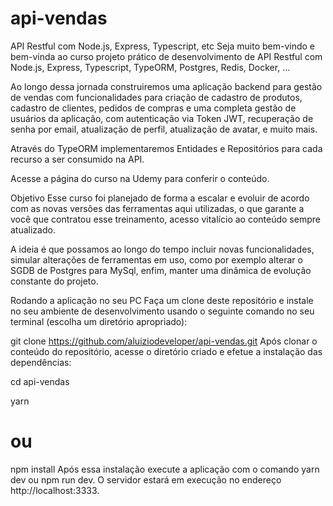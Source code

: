 # api-vendas

API Restful com Node.js, Express, Typescript, etc
Seja muito bem-vindo e bem-vinda ao curso projeto prático de desenvolvimento de API Restful com Node.js, Express, Typescript, TypeORM, Postgres, Redis, Docker, ...

Ao longo dessa jornada construiremos uma aplicação backend para gestão de vendas com funcionalidades para criação de cadastro de produtos, cadastro de clientes, pedidos de compras e uma completa gestão de usuários da aplicação, com autenticação via Token JWT, recuperação de senha por email, atualização de perfil, atualização de avatar, e muito mais.

Através do TypeORM implementaremos Entidades e Repositórios para cada recurso a ser consumido na API.

Acesse a página do curso na Udemy para conferir o conteúdo.

Objetivo
Esse curso foi planejado de forma a escalar e evoluir de acordo com as novas versões das ferramentas aqui utilizadas, o que garante a você que contratou esse treinamento, acesso vitalício ao conteúdo sempre atualizado.

A ideia é que possamos ao longo do tempo incluir novas funcionalidades, simular alterações de ferramentas em uso, como por exemplo alterar o SGDB de Postgres para MySql, enfim, manter uma dinâmica de evolução constante do projeto.

Rodando a aplicação no seu PC
Faça um clone deste repositório e instale no seu ambiente de desenvolvimento usando o seguinte comando no seu terminal (escolha um diretório apropriado):

git clone https://github.com/aluiziodeveloper/api-vendas.git
Após clonar o conteúdo do repositório, acesse o diretório criado e efetue a instalação das dependências:

cd api-vendas

yarn

# ou

npm install
Após essa instalação execute a aplicação com o comando yarn dev ou npm run dev. O servidor estará em execução no endereço http://localhost:3333.
